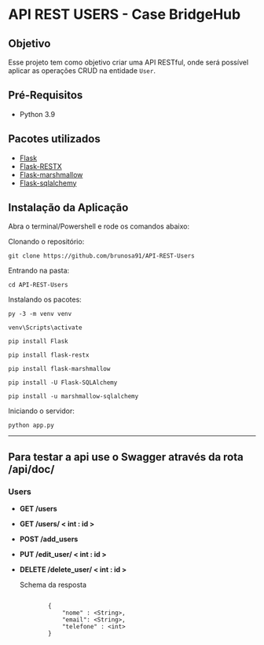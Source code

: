 # API REST USERS - Case BridgeHub

## Objetivo

Esse projeto tem como objetivo criar uma API RESTful, onde será possível aplicar as operações CRUD na entidade `User`.

## Pré-Requisitos

- Python 3.9

## Pacotes utilizados

- [Flask](https://flask.palletsprojects.com/en/2.1.x/installation/)
- [Flask-RESTX](https://flask-restx.readthedocs.io/en/latest/)
- [Flask-marshmallow](https://flask-marshmallow.readthedocs.io/en/latest/)
- [Flask-sqlalchemy](https://flask-sqlalchemy.palletsprojects.com/en/2.x/)

## Instalação da Aplicação

Abra o terminal/Powershell e rode os comandos abaixo:

Clonando o repositório:

```
git clone https://github.com/brunosa91/API-REST-Users
```

Entrando na pasta:

```
cd API-REST-Users

```

Instalando os pacotes:

```
py -3 -m venv venv
```

```
venv\Scripts\activate
```

```
pip install Flask
```

```
pip install flask-restx
```

```
pip install flask-marshmallow
```

```
pip install -U Flask-SQLAlchemy
```

```
pip install -u marshmallow-sqlalchemy
```

Iniciando o servidor:

```
python app.py
```

---

## Para testar a api use o Swagger através da rota /api/doc/

### Users

- **GET /users**

- **GET /users/ < int : id >**

- **POST /add_users**

- **PUT /edit_user/ < int : id >**

- **DELETE /delete_user/ < int : id >**

  Schema da resposta

  ```

          {
              "nome" : <String>,
              "email": <String>,
              "telefone" : <int>
          }

  ```
